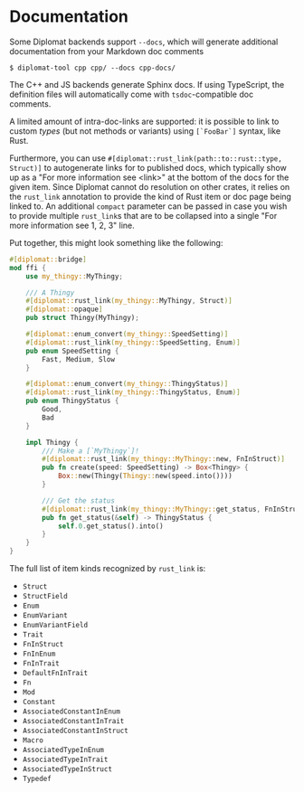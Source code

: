 # Documentation


Some Diplomat backends support `--docs`, which will generate additional documentation from your Markdown doc comments

```shell
$ diplomat-tool cpp cpp/ --docs cpp-docs/
```

The C++ and JS backends generate Sphinx docs. If using TypeScript, the definition files will automatically come with `tsdoc`-compatible doc comments.


A limited amount of intra-doc-links are supported: it is possible to link to custom _types_ (but not methods or variants) using ``[`FooBar`]`` syntax, like Rust.

Furthermore, you can use `#[diplomat::rust_link(path::to::rust::type, Struct)]` to autogenerate links for to published docs, which typically show up as a "For more information see \<link\>" at the bottom of the docs for the given item. Since Diplomat cannot do resolution on other crates, it relies on the `rust_link` annotation to provide the kind of Rust item or doc page being linked to. An additional `compact` parameter can be passed in case you wish to provide multiple `rust_link`s that are to be collapsed into a single "For more information see 1, 2, 3" line.

Put together, this might look something like the following:

```rust
#[diplomat::bridge]
mod ffi {
    use my_thingy::MyThingy;

    /// A Thingy
    #[diplomat::rust_link(my_thingy::MyThingy, Struct)]
    #[diplomat::opaque]
    pub struct Thingy(MyThingy);

    #[diplomat::enum_convert(my_thingy::SpeedSetting)]
    #[diplomat::rust_link(my_thingy::SpeedSetting, Enum)]
    pub enum SpeedSetting {
        Fast, Medium, Slow
    }

    #[diplomat::enum_convert(my_thingy::ThingyStatus)]
    #[diplomat::rust_link(my_thingy::ThingyStatus, Enum)]
    pub enum ThingyStatus {
        Good,
        Bad
    }

    impl Thingy {
        /// Make a [`MyThingy`]!
        #[diplomat::rust_link(my_thingy::MyThingy::new, FnInStruct)]
        pub fn create(speed: SpeedSetting) -> Box<Thingy> {
            Box::new(Thingy(Thingy::new(speed.into())))
        }

        /// Get the status
        #[diplomat::rust_link(my_thingy::MyThingy::get_status, FnInStruct)]
        pub fn get_status(&self) -> ThingyStatus {
            self.0.get_status().into()
        }
    }
}
```

The full list of item kinds recognized by `rust_link` is:

 - `Struct`
 - `StructField`
 - `Enum`
 - `EnumVariant`
 - `EnumVariantField`
 - `Trait`
 - `FnInStruct`
 - `FnInEnum`
 - `FnInTrait`
 - `DefaultFnInTrait`
 - `Fn`
 - `Mod`
 - `Constant`
 - `AssociatedConstantInEnum`
 - `AssociatedConstantInTrait`
 - `AssociatedConstantInStruct`
 - `Macro`
 - `AssociatedTypeInEnum`
 - `AssociatedTypeInTrait`
 - `AssociatedTypeInStruct`
 - `Typedef`
